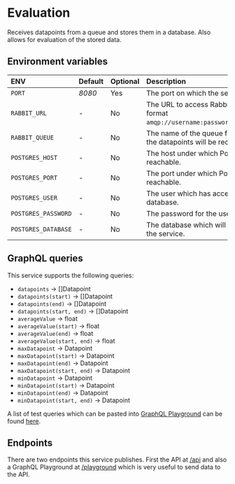 # Evaluation

Receives datapoints from a queue and stores them in a database. Also allows for evaluation of the stored data.

## Environment variables

| ENV                 | Default | Optional | Description                                                                    |
|:--------------------|:--------|----------|:-------------------------------------------------------------------------------|
| `PORT`              | _8080_  | Yes      | The port on which the service listens.                                         |
| `RABBIT_URL`        | _-_     | No       | The URL to access RabbitMQ in the format `amqp://username:password@url:5672/`. |
| `RABBIT_QUEUE`      | _-_     | No       | The name of the queue from which the datapoints will be received.              |
| `POSTGRES_HOST`     | _-_     | No       | The host under which Postgres is reachable.                                    |
| `POSTGRES_PORT`     | _-_     | No       | The port under which Postgres is reachable.                                    |
| `POSTGRES_USER`     | _-_     | No       | The user which has access to the database.                                     |
| `POSTGRES_PASSWORD` | _-_     | No       | The password for the user.                                                     |
| `POSTGRES_DATABASE` | _-_     | No       | The database which will be used by the service.                                |

## GraphQL queries

This service supports the following queries:
- `datapoints` -> []Datapoint
- `datapoints(start)` -> []Datapoint
- `datapoints(end)` -> []Datapoint
- `datapoints(start, end)` -> []Datapoint
- `averageValue` -> float
- `averageValue(start)` -> float
- `averageValue(end)` -> float
- `averageValue(start, end)` -> float
- `maxDatapoint` -> Datapoint
- `maxDatapoint(start)` -> Datapoint
- `maxDatapoint(end)` -> Datapoint
- `maxDatapoint(start, end)` -> Datapoint
- `minDatapoint` -> Datapoint
- `minDatapoint(start)` -> Datapoint
- `minDatapoint(end)` -> Datapoint
- `minDatapoint(start, end)` -> Datapoint

A list of test queries which can be pasted into [GraphQL Playground](http://localhost:8080/playground) can be found [here](graphql_queries.txt).

## Endpoints

There are two endpoints this service publishes. First the API at [/api](http://localhost:8080/api) and also a GraphQL Playground at [/playground](http://localhost:8080/playground) which is very useful to send data to the API.